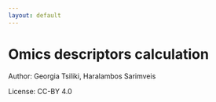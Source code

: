 ```yaml
---
layout: default
---
```


# Omics descriptors calculation

Author: Georgia Tsiliki, Haralambos Sarimveis

License: CC-BY 4.0
